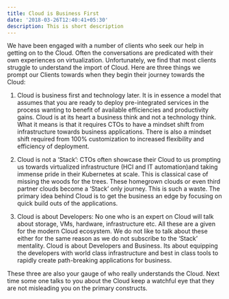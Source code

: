 ```yaml
---
title: Cloud is Business First
date: '2018-03-26T12:40:41+05:30'
description: This is short description
---
```


We have been engaged with a number of clients who seek our help in getting on to the Cloud. Often the conversations are predicated with their own experiences on virtualization. Unfortunately, we find that most clients struggle to understand the import of Cloud. Here are three things we prompt our Clients towards when they begin their journey towards the Cloud:

1.    Cloud is business first and technology later.  It is in essence a model that assumes that you are ready to deploy pre-integrated services in the process wanting to benefit of available efficiencies and productivity gains. Cloud is at its heart a business think and not a technology think. What it means is that it requires CTOs to have a mindset shift from infrastructure towards business applications. There is also a mindset shift required from 100% customization to increased flexibility and efficiency of deployment.
2.    Cloud is not a ‘Stack’: CTOs often showcase their Cloud to us prompting us towards virtualized infrastructure (HCI and IT automation)and taking immense pride in their Kubernetes at scale. This is classical case of missing the woods for the trees. These homegrown clouds or even third partner clouds become a ‘Stack’ only journey. This is such a waste. The primary idea behind Cloud is to get the business an edge by focusing on quick build outs of the applications.

3.    Cloud is about Developers: No one who is an expert on Cloud will talk about storage, VMs, hardware, infrastructure etc. All these are a given for the modern Cloud ecosystem. We do not like to talk about these either for the same reason as we do not subscribe to the ‘Stack’ mentality. Cloud is about Developers and Business. Its about equipping the developers with world class infrastructure and best in class tools to rapidly create path-breaking applications for business.

These three are also your gauge of who really understands the Cloud. Next time some one talks to you about the Cloud keep a watchful eye that they are not misleading you on the primary constructs.
